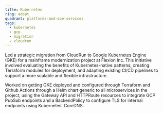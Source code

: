 ```yaml
---
title: Kubernetes
ring: adopt
quadrant: platforms-and-aoe-services
tags:
  - kubernetes
  - gcp
  - migration
  - cloudrun
---
```


Led a strategic migration from CloudRun to Google Kubernetes Engine (GKE) for a mainframe modernization project at Flexion Inc. This initiative involved evaluating the benefits of Kubernetes-native patterns, creating Terraform modules for deployment, and adapting existing CI/CD pipelines to support a more scalable and flexible infrastructure.

Worked on getting GKE deployed and configured through Terraform and Github Actions through a Helm chart generic to all microservices in the project, using the Gateway API and HTTPRoute resources to integrate GCP PubSub endpoints and a BackendPolicy to configure TLS for internal endpoints using Kubernetes' CoreDNS.